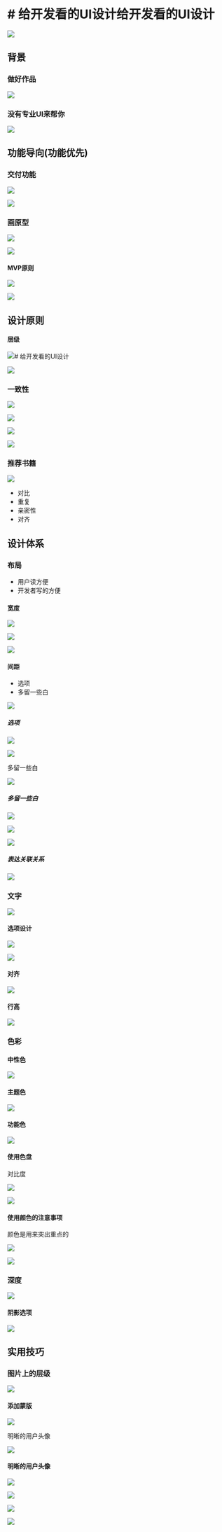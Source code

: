 

# # 给开发看的UI设计给开发看的UI设计

![](https://moonstarimg.oss-cn-hangzhou.aliyuncs.com/picgo_img/20210815145944.png)



## 背景

### 做好作品



![](https://moonstarimg.oss-cn-hangzhou.aliyuncs.com/picgo_img/20210815150335.png)

### 没有专业UI来帮你

![](https://moonstarimg.oss-cn-hangzhou.aliyuncs.com/picgo_img/20210815150537.png)

## 功能导向(功能优先)

### 交付功能

![](https://moonstarimg.oss-cn-hangzhou.aliyuncs.com/picgo_img/20210815150709.png)

![](https://moonstarimg.oss-cn-hangzhou.aliyuncs.com/picgo_img/20210815150647.png)

### 画原型

![](https://moonstarimg.oss-cn-hangzhou.aliyuncs.com/picgo_img/20210815150809.png)

![](https://moonstarimg.oss-cn-hangzhou.aliyuncs.com/picgo_img/20210815150900.png)

#### MVP原则

![](https://moonstarimg.oss-cn-hangzhou.aliyuncs.com/picgo_img/20210815151002.png)



![](https://moonstarimg.oss-cn-hangzhou.aliyuncs.com/picgo_img/20210815151117.png)

## 设计原则

#### 层级

![](https://moonstarimg.oss-cn-hangzhou.aliyuncs.com/picgo_img/20210815151235.png)# 给开发看的UI设计

![](https://moonstarimg.oss-cn-hangzhou.aliyuncs.com/picgo_img/20210815151416.png)



### 一致性



![](https://moonstarimg.oss-cn-hangzhou.aliyuncs.com/picgo_img/20210815151516.png)



![](https://moonstarimg.oss-cn-hangzhou.aliyuncs.com/picgo_img/20210815151558.png)

![](https://moonstarimg.oss-cn-hangzhou.aliyuncs.com/picgo_img/20210815151649.png)



![](https://moonstarimg.oss-cn-hangzhou.aliyuncs.com/picgo_img/20210815151819.png)



### 推荐书籍

![](https://moonstarimg.oss-cn-hangzhou.aliyuncs.com/picgo_img/20210815152029.png)

- 对比
- 重复
- 亲密性
- 对齐

## 设计体系

### 布局

- 用户读方便
- 开发者写的方便

#### 宽度

![](https://moonstarimg.oss-cn-hangzhou.aliyuncs.com/picgo_img/20210815152207.png)

![](https://moonstarimg.oss-cn-hangzhou.aliyuncs.com/picgo_img/20210815152228.png)

![](https://moonstarimg.oss-cn-hangzhou.aliyuncs.com/picgo_img/20210815152330.png)

#### 间距

- 选项
- 多留一些白

![](https://moonstarimg.oss-cn-hangzhou.aliyuncs.com/picgo_img/20210815152447.png)



##### 选项



![](https://moonstarimg.oss-cn-hangzhou.aliyuncs.com/picgo_img/20210815152528.png)

![](https://moonstarimg.oss-cn-hangzhou.aliyuncs.com/picgo_img/20210815152613.png)



多留一些白

![](https://moonstarimg.oss-cn-hangzhou.aliyuncs.com/picgo_img/20210815152817.png)

##### 多留一些白

![](https://moonstarimg.oss-cn-hangzhou.aliyuncs.com/picgo_img/20210815152846.png)

![](https://moonstarimg.oss-cn-hangzhou.aliyuncs.com/picgo_img/20210815152945.png)

![](https://moonstarimg.oss-cn-hangzhou.aliyuncs.com/picgo_img/20210815153131.png)

##### 表达关联关系

![](https://moonstarimg.oss-cn-hangzhou.aliyuncs.com/picgo_img/20210815153222.png)



### 文字

![](https://moonstarimg.oss-cn-hangzhou.aliyuncs.com/picgo_img/20210815153411.png)

#### 选项设计

![](https://moonstarimg.oss-cn-hangzhou.aliyuncs.com/picgo_img/20210815153537.png)

![](https://moonstarimg.oss-cn-hangzhou.aliyuncs.com/picgo_img/20210815153549.png)

#### 对齐



![](https://moonstarimg.oss-cn-hangzhou.aliyuncs.com/picgo_img/20210815153748.png)

#### 行高

![](https://moonstarimg.oss-cn-hangzhou.aliyuncs.com/picgo_img/20210815160423.png)

### 色彩

#### 中性色

![](https://moonstarimg.oss-cn-hangzhou.aliyuncs.com/picgo_img/20210815154001.png)

#### 主题色

![](https://moonstarimg.oss-cn-hangzhou.aliyuncs.com/picgo_img/20210815153954.png)

#### 功能色

![](https://moonstarimg.oss-cn-hangzhou.aliyuncs.com/picgo_img/20210815154049.png)

#### 使用色盘

对比度

![](https://moonstarimg.oss-cn-hangzhou.aliyuncs.com/picgo_img/20210815154205.png)

![](https://moonstarimg.oss-cn-hangzhou.aliyuncs.com/picgo_img/20210815154339.png)

#### 使用颜色的注意事项

颜色是用来突出重点的

![](https://moonstarimg.oss-cn-hangzhou.aliyuncs.com/picgo_img/20210815154401.png)

![](https://moonstarimg.oss-cn-hangzhou.aliyuncs.com/picgo_img/20210815154520.png)

### 深度

![](https://moonstarimg.oss-cn-hangzhou.aliyuncs.com/picgo_img/20210815154600.png)

####  阴影选项 

![](https://moonstarimg.oss-cn-hangzhou.aliyuncs.com/picgo_img/20210815154658.png)

## 实用技巧

### 图片上的层级



![](https://moonstarimg.oss-cn-hangzhou.aliyuncs.com/picgo_img/20210815160438.png)

#### 添加蒙版

![](https://moonstarimg.oss-cn-hangzhou.aliyuncs.com/picgo_img/20210815154808.png)

明晰的用户头像

![](https://moonstarimg.oss-cn-hangzhou.aliyuncs.com/picgo_img/20210815154915.png)

#### 明晰的用户头像

![](https://moonstarimg.oss-cn-hangzhou.aliyuncs.com/picgo_img/20210815160507.png)

![](https://moonstarimg.oss-cn-hangzhou.aliyuncs.com/picgo_img/20210815154957.png)

![](https://moonstarimg.oss-cn-hangzhou.aliyuncs.com/picgo_img/20210815155029.png)



![](https://moonstarimg.oss-cn-hangzhou.aliyuncs.com/picgo_img/20210815160538.png)

